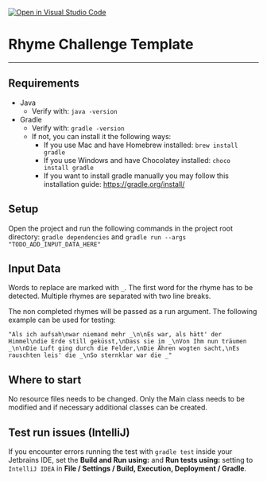 [![Open in Visual Studio Code](https://classroom.github.com/assets/open-in-vscode-f059dc9a6f8d3a56e377f745f24479a46679e63a5d9fe6f495e02850cd0d8118.svg)](https://classroom.github.com/online_ide?assignment_repo_id=5471254&assignment_repo_type=AssignmentRepo)

# Rhyme Challenge Template

<hr>

## Requirements

- Java
    - Verify with: `java -version`
- Gradle
    - Verify with: `gradle -version`
    - If not, you can install it the following ways:
        - If you use Mac and have Homebrew installed: `brew install gradle`
        - If you use Windows and have Chocolatey installed: `choco install gradle`
        - If you want to install gradle manually you may follow this installation guide: https://gradle.org/install/

## Setup
Open the project and run the following commands in the project root directory:
`gradle dependencies` and `gradle run --args "TODO_ADD_INPUT_DATA_HERE"`

## Input Data

Words to replace are marked with `_`. The first word for the rhyme has to be detected.
Multiple rhymes are separated with two line breaks.

The non completed rhymes will be passed as a run argument. The following example can be used for testing:
```
"Als ich aufsah\nwar niemand mehr _\n\nEs war, als hätt' der Himmel\ndie Erde still geküsst,\nDass sie im _\nVon Ihm nun träumen _\n\nDie Luft ging durch die Felder,\nDie Ähren wogten sacht,\nEs rauschten leis' die _\nSo sternklar war die _"
```

## Where to start

No resource files needs to be changed. Only the Main class needs to be modified and if necessary
additional classes can be created.

## Test run issues (IntelliJ)

If you encounter errors running the test with `gradle test` inside your Jetbrains IDE, set the **Build and Run using:** and **Run tests using:** setting to `IntelliJ IDEA` in **File / Settings / Build, Execution, Deployment / Gradle**.